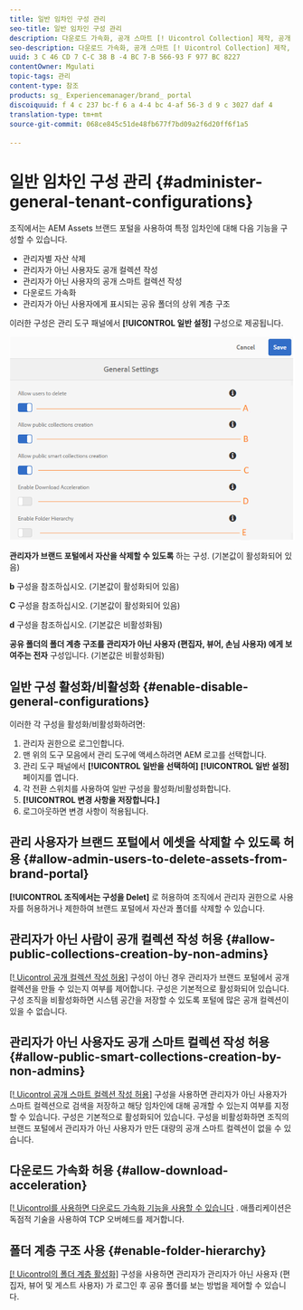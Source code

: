```yaml
---
title: 일반 임차인 구성 관리
seo-title: 일반 임차인 구성 관리
description: 다운로드 가속화, 공개 스마트 [! Uicontrol Collection] 제작, 공개 [! Uicontrol 컬렉션] 작성 시 관리 사용자가 테넌트에서 자산을 삭제할 수 있습니다.
seo-description: 다운로드 가속화, 공개 스마트 [! Uicontrol Collection] 제작, 공개 [! Uicontrol 컬렉션] 작성 시 관리 사용자가 테넌트에서 자산을 삭제할 수 있습니다.
uuid: 3 C 46 CD 7 C-C 38 B -4 BC 7-B 566-93 F 977 BC 8227
contentOwner: Mgulati
topic-tags: 관리
content-type: 참조
products: sg_ Experiencemanager/brand_ portal
discoiquuid: f 4 c 237 bc-f 6 a 4-4 bc 4-af 56-3 d 9 c 3027 daf 4
translation-type: tm+mt
source-git-commit: 068ce845c51de48fb677f7bd09a2f6d20ff6f1a5

---
```



# 일반 임차인 구성 관리 {#administer-general-tenant-configurations}

조직에서는 AEM Assets 브랜드 포털을 사용하여 특정 임차인에 대해 다음 기능을 구성할 수 있습니다.

* 관리자별 자산 삭제
* 관리자가 아닌 사용자도 공개 컬렉션 작성
* 관리자가 아닌 사용자의 공개 스마트 컬렉션 작성
* 다운로드 가속화
* 관리자가 아닌 사용자에게 표시되는 공유 폴더의 상위 계층 구조

이러한 구성은 관리 도구 패널에서 **[!UICONTROL 일반 설정]** 구성으로 제공됩니다.

![](assets/general-configs.png)

**관리자가 브랜드 포털에서 자산을 삭제할 수 있도록** 하는 구성. (기본값이 활성화되어 있음)

**b** 구성을 참조하십시오. (기본값이 활성화되어 있음)

**C** 구성을 참조하십시오. (기본값이 활성화되어 있음)

**d** 구성을 참조하십시오. (기본값은 비활성화됨)

**공유 폴더의 폴더 계층 구조를 관리자가 아닌 사용자 (편집자, 뷰어, 손님 사용자) 에게 보여주는 전자** 구성입니다. (기본값은 비활성화됨)

## 일반 구성 활성화/비활성화 {#enable-disable-general-configurations}

이러한 각 구성을 활성화/비활성화하려면:

1. 관리자 권한으로 로그인합니다.
2. 맨 위의 도구 모음에서 관리 도구에 액세스하려면 AEM 로고를 선택합니다.
3. 관리 도구 패널에서 **[!UICONTROL 일반을 선택하여]** **[!UICONTROL 일반 설정]** 페이지를 엽니다.
4. 각 전환 스위치를 사용하여 일반 구성을 활성화/비활성화합니다.
5. **[!UICONTROL 변경 사항을 저장합니다.]**
6. 로그아웃하면 변경 사항이 적용됩니다.

## 관리 사용자가 브랜드 포털에서 에셋을 삭제할 수 있도록 허용 {#allow-admin-users-to-delete-assets-from-brand-portal}

**[!UICONTROL 조직에서는 구성을 Delet]** 로 허용하여 조직에서 관리자 권한으로 사용자를 허용하거나 제한하여 브랜드 포털에서 자산과 폴더를 삭제할 수 있습니다.

## 관리자가 아닌 사람이 공개 컬렉션 작성 허용 {#allow-public-collections-creation-by-non-admins}

[[! Uicontrol 공개 컬렉션 작성 허용]](../using/brand-portal-share-collection.md#main-pars-text-1915052376) 구성이 아닌 경우 관리자가 브랜드 포털에서 공개 컬렉션을 만들 수 있는지 여부를 제어합니다. 구성은 기본적으로 활성화되어 있습니다. 구성 조직을 비활성화하면 시스템 공간을 저장할 수 있도록 포털에 많은 공개 컬렉션이 있을 수 없습니다.

## 관리자가 아닌 사용자도 공개 스마트 컬렉션 작성 허용 {#allow-public-smart-collections-creation-by-non-admins}

[[! Uicontrol 공개 스마트 컬렉션 작성 허용]](../using/brand-portal-searching.md#main-pars-header-500620467) 구성을 사용하면 관리자가 아닌 사용자가 스마트 컬렉션으로 검색을 저장하고 해당 임차인에 대해 공개할 수 있는지 여부를 지정할 수 있습니다. 구성은 기본적으로 활성화되어 있습니다. 구성을 비활성화하면 조직의 브랜드 포털에서 관리자가 아닌 사용자가 만든 대량의 공개 스마트 컬렉션이 없을 수 있습니다.

## 다운로드 가속화 허용 {#allow-download-acceleration}

[[! Uicontrol를 사용하면 다운로드 가속화 기능을 사용할 수 있습니다](../using/accelerated-download.md) . 애플리케이션은 독점적 기술을 사용하여 TCP 오버헤드를 제거합니다.

## 폴더 계층 구조 사용 {#enable-folder-hierarchy}

[[! Uicontrol의 폴더 계층 활성화]](../using/brand-portal-sharing-folders.md#non-admin-user-access-to-shared-folders) 구성을 사용하면 관리자가 관리자가 아닌 사용자 (편집자, 뷰어 및 게스트 사용자) 가 로그인 후 공유 폴더를 보는 방법을 제어할 수 있습니다.
